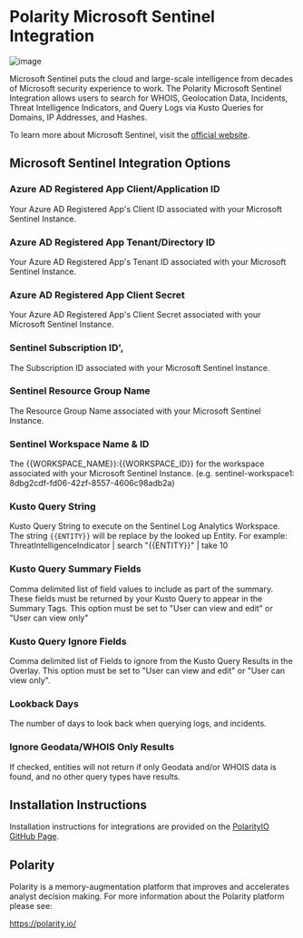 # Polarity Microsoft Sentinel Integration

![image](https://img.shields.io/badge/status-beta-green.svg)

Microsoft Sentinel puts the cloud and large-scale intelligence from decades of Microsoft security experience to work. 
The Polarity Microsoft Sentinel Integration allows users to search for WHOIS, Geolocation 
Data, Incidents, Threat Intelligence Indicators, and Query Logs via Kusto Queries for Domains, IP Addresses, and Hashes.

To learn more about Microsoft Sentinel, visit the [official website](__TODO__).


## Microsoft Sentinel Integration Options
### Azure AD Registered App Client/Application ID
Your Azure AD Registered App's Client ID associated with your Microsoft Sentinel Instance.

### Azure AD Registered App Tenant/Directory ID
Your Azure AD Registered App's Tenant ID associated with your Microsoft Sentinel Instance.

### Azure AD Registered App Client Secret
Your Azure AD Registered App's Client Secret associated with your Microsoft Sentinel Instance.

### Sentinel Subscription ID',
The Subscription ID associated with your Microsoft Sentinel Instance.

### Sentinel Resource Group Name
The Resource Group Name associated with your Microsoft Sentinel Instance.

### Sentinel Workspace Name & ID
The {{WORKSPACE_NAME}}:{{WORKSPACE_ID}} for the workspace associated with your Microsoft Sentinel Instance.
(e.g. sentinel-workspace1: 8dbg2cdf-fd06-42zf-8557-4606c98adb2a)

### Kusto Query String
Kusto Query String to execute on the Sentinel Log Analytics Workspace. 
The string `{{ENTITY}}` will be replace by the looked up Entity. 
For example: ThreatIntelligenceIndicator | search "{{ENTITY}}" | take 10

### Kusto Query Summary Fields
Comma delimited list of field values to include as part of the summary.  
These fields must be returned by your Kusto Query to appear in the Summary Tags. 
This option must be set to "User can view and edit" or "User can view only"

### Kusto Query Ignore Fields
Comma delimited list of Fields to ignore from the Kusto Query Results in the Overlay. 
This option must be set to "User can view and edit" or "User can view only".

### Lookback Days
The number of days to look back when querying logs, and incidents.

### Ignore Geodata/WHOIS Only Results
If checked, entities will not return if only Geodata and/or WHOIS data is found, and no other query types have results.

## Installation Instructions

Installation instructions for integrations are provided on the [PolarityIO GitHub Page](https://polarityio.github.io/).


## Polarity

Polarity is a memory-augmentation platform that improves and accelerates analyst decision making.  For more information about the Polarity platform please see:

https://polarity.io/
